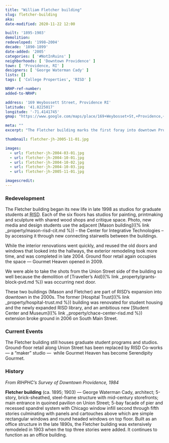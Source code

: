```yaml
---
title: "William Fletcher building"
slug: fletcher-building
aka: 
date-modified: 2020-11-22 12:00

built: '1895-1903'
demolition: 
redeveloped: '1998–2004'
decade: '1890-1899'
date-added: '2005'
categories: [ '#NotInRuins' ]
neighborhoods: [ 'Downtown Providence' ]
town: [ 'Providence, RI' ]
designers: [ 'George Waterman Cady' ]
lists: []
tags: [ 'College Properties', 'RISD' ]

NRHP-ref-number:
added-to-NRHP:

address: '169 Weybossett Street, Providence RI'
latitude: '41.8225017'
longitude: '-71.4141745'
gmap: "https://www.google.com/maps/place/169+Weybosset+St,+Providence,+RI+02903/@41.8225017,-71.4141745,17z/data=!3m1!4b1!4m5!3m4!1s0x89e445147843acf1:0x9c0b533f36d2ab8b!8m2!3d41.8225017!4d-71.4119858"

meta: ""
excerpt: "The Fletcher building marks the first foray into downtown Providence for RISD and its graduate students"

thumbnail: fletcher-jh-2005-11-01.jpg

images:
  - url: fletcher-jh-2004-03-01.jpg
  - url: fletcher-jh-2004-10-01.jpg
  - url: fletcher-jh-2004-10-02.jpg
  - url: fletcher-jh-2004-10-03.jpg
  - url: fletcher-jh-2005-11-01.jpg

imagescredit: 
---
```


### Redevelopment

The Fletcher building began its new life in late 1998 as studios for graduate students at <abbr title="the Rhode Island School of Design">RISD</abbr>. Each of the six floors has studios for painting, printmaking and sculpture with shared wood shops and critique space. Photo, new media and design students use the adjacent [Mason building]({% link _property/mason-risd-cit.md %}) – the Center for Integrative Technologies – by accessing it through new connecting stairwells between the buildings.

While the interior renovations went quickly, and reused the old doors and windows that looked into the hallways, the exterior remodeling took more time, and was completed in late 2004. Ground floor retail again occupies the space — Gourmet Heaven opened in 2009.

We were able to take the shots from the Union Street side of the building so well because the demolition of [Traveller’s Aid]({% link _property/grants-block-pvd.md %}) was occurring next door.

These two buildings (Mason and Fletcher) are part of <span class="abbr">RISD</span>’s expansion into downtown in the 2000s. The former [Hospital Trust]({% link _property/hospital-trust.md %}) building was renovated for student housing and the newly expanded <span class="abbr">RISD</span> library, and an ambitious new [Student Center and Museum]({% link _property/chace-center-risd.md %}) extension broke ground in 2006 on South Main Street.


### Current Events

The Fletcher building still houses graduate student programs and studios. Ground-floor retail along Union Street has been replaced by <span class="abbr">RISD</span> Co-works — a “maker” studio —  while Gourmet Heaven has become Serendipity Gourmet. 


### History

_From RIHPHC’s Survey of Downtown Providence, 1984_ 

**Fletcher building** (ca. 1895; 1903) — George Waterman Cady, architect; 5-story, brick-sheathed, steel-frame structure with mid-century storefronts; main entrance in quoined pavilion on Union Street; 5-bay facade of pier and recessed spandrel system with Chicago window infill second through fifth stories culminating with panels and cartouches above which are simple rectangular windows and round headed windows on top floor. Built as an office structure in the late 1890s, the Fletcher building was extensively remodeled in 1903 when the top three stories were added. It continues to function as an office building.
